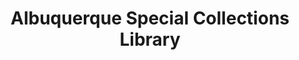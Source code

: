 ---
layout: repo
title: "Albuquerque Special Collections Library"
id: 24278
permalink: repos/24278/
---